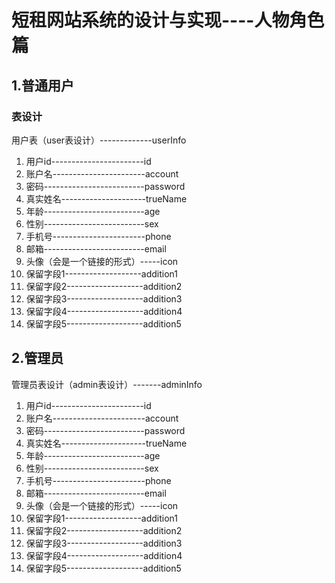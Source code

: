# 短租网站系统的设计与实现----人物角色篇
## 1.普通用户
### 表设计
用户表（user表设计）-------------userInfo
1. 用户id-----------------------id
2. 账户名-----------------------account
3. 密码-------------------------password
4. 真实姓名---------------------trueName
5. 年龄-------------------------age
6. 性别-------------------------sex
7. 手机号-----------------------phone
8. 邮箱-------------------------email
9. 头像（会是一个链接的形式）-----icon
10. 保留字段1-------------------addition1
11. 保留字段2-------------------addition2
12. 保留字段3-------------------addition3
13. 保留字段4-------------------addition4
14. 保留字段5-------------------addition5


## 2.管理员
管理员表设计（admin表设计）-------adminInfo
1. 用户id-----------------------id
2. 账户名-----------------------account
3. 密码-------------------------password
4. 真实姓名---------------------trueName
5. 年龄-------------------------age
6. 性别-------------------------sex
7. 手机号-----------------------phone
8. 邮箱-------------------------email
9. 头像（会是一个链接的形式）-----icon
10. 保留字段1-------------------addition1
11. 保留字段2-------------------addition2
12. 保留字段3-------------------addition3
13. 保留字段4-------------------addition4
14. 保留字段5-------------------addition5
